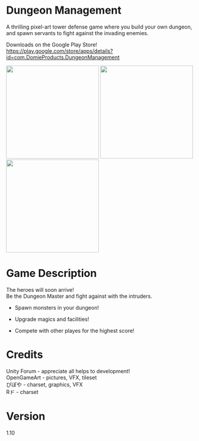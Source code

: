 Dungeon Management
===
A thrilling pixel-art tower defense game where you build your own dungeon, and spawn servants to fight against the invading enemies.
  
Downloads on the Google Play Store!  
https://play.google.com/store/apps/details?id=com.DomieProducts.DungeonManagement  

<img src="https://lh3.googleusercontent.com/cK-tABOtZrrfzX5WqDssQh1AjjnuteRAUVtBFk13KHuEPTDU0ifTsn8CM71FoQhenAo2=w1536-h754-rw" width="250"> <img src="https://lh3.googleusercontent.com/WJgd6eM9hQGLpBfASymWdVrpyhEIi9vF_ExwXB0SRYYdkD1pF6BUk9INk4v0OiIdbQ=w1536-h754-rw" width="250"> <img src="https://lh3.googleusercontent.com/DNYEWyOPtFBaCTGQN6p90bzBSSJvNxN7Sbo78xbD4LTQNqG4qiTjG-RX9oKCnSFJ_FD9=w1536-h754-rw" width="250">
  
  
Game Description
===
The heroes will soon arrive!  
Be the Dungeon Master and fight against with the intruders.

- Spawn monsters in your dungeon!
  
- Upgrade magics and facilities!

- Compete with other playes for the highest score!

Credits
===
Unity Forum - appreciate all helps to development!  
OpenGameArt - pictures, VFX, tileset  
ぴぽや - charset, graphics, VFX  
Rド - charset  

Version
===
1.10
